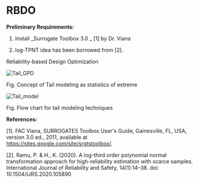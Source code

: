 # RBDO
**Preliminary Requirements:**
1. Install _Surrogate Toolbox 3.0 _ [1] by Dr. Viana

2. log-TPNT idea has been borrowed from [2].

Reliability-based Design Optimization 


![Tail_GPD](https://github.com/deepanshuIITM/RBDO/assets/137225940/529e629a-b1a6-42ce-a218-ff9e81c63b84)

Fig. Concept of Tail modeling as statistics of extreme


![Tail_model](https://github.com/deepanshuIITM/RBDO/assets/137225940/14e49216-7149-4b50-a015-f8c3a675b5b0)

Fig. Flow chart for tail modeling techniques

**References:**

[1]. FAC Viana, SURROGATES Toolbox User's Guide, Gainesville, FL, USA, version 3.0 ed., 2011, available at https://sites.google.com/site/srgtstoolbox/.

[2]. Ramu, P. & H., K. (2020). A log-third order polynomial normal transformation approach for high-reliability estimation with scarce samples. International Journal of Reliability and Safety, 14(1):14–38. doi: 10.1504/IJRS.2020.105890


